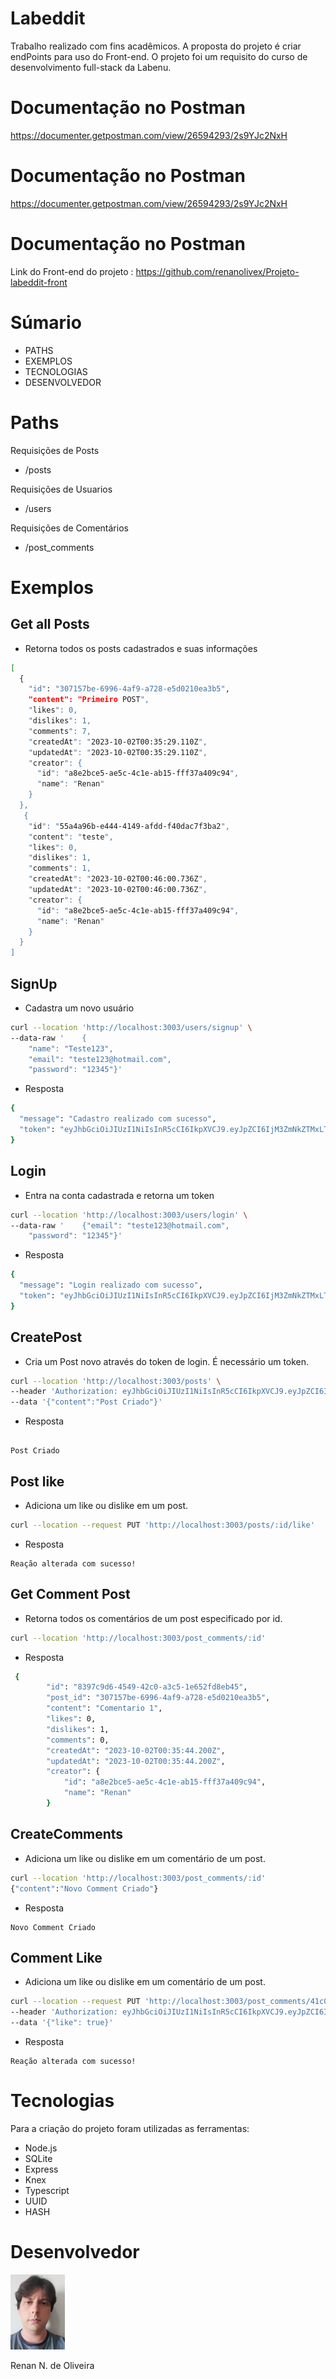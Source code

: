 # Labeddit

Trabalho realizado com fins acadêmicos. A proposta do projeto é criar endPoints para uso do Front-end.
O projeto foi um requisito do curso de desenvolvimento full-stack da Labenu.

# Documentação no Postman
https://documenter.getpostman.com/view/26594293/2s9YJc2NxH

# Documentação no Postman
https://documenter.getpostman.com/view/26594293/2s9YJc2NxH

# Documentação no Postman
Link do Front-end do projeto : https://github.com/renanolivex/Projeto-labeddit-front

# Súmario

- <a>PATHS</a>
- <a>EXEMPLOS</a>
- <a>TECNOLOGIAS</a>
- <a>DESENVOLVEDOR</a>
 
# Paths 
Requisições de Posts
- /posts

Requisições de Usuarios
- /users

Requisições de Comentários
- /post_comments

# Exemplos
## Get all Posts 
- Retorna todos os posts cadastrados e suas informações
``` bash
[
  {
    "id": "307157be-6996-4af9-a728-e5d0210ea3b5",
    "content": "Primeiro POST",
    "likes": 0,
    "dislikes": 1,
    "comments": 7,
    "createdAt": "2023-10-02T00:35:29.110Z",
    "updatedAt": "2023-10-02T00:35:29.110Z",
    "creator": {
      "id": "a8e2bce5-ae5c-4c1e-ab15-fff37a409c94",
      "name": "Renan"
    }
  },
   {
    "id": "55a4a96b-e444-4149-afdd-f40dac7f3ba2",
    "content": "teste",
    "likes": 0,
    "dislikes": 1,
    "comments": 1,
    "createdAt": "2023-10-02T00:46:00.736Z",
    "updatedAt": "2023-10-02T00:46:00.736Z",
    "creator": {
      "id": "a8e2bce5-ae5c-4c1e-ab15-fff37a409c94",
      "name": "Renan"
    }
  }
]


```

## SignUp
- Cadastra um novo usuário
````bash
curl --location 'http://localhost:3003/users/signup' \
--data-raw '    {
    "name": "Teste123",
    "email": "teste123@hotmail.com",
    "password": "12345"}'

````
- Resposta

````bash
{
  "message": "Cadastro realizado com sucesso",
  "token": "eyJhbGciOiJIUzI1NiIsInR5cCI6IkpXVCJ9.eyJpZCI6IjM3ZmNkZTMxLTViOTQtNDBiZC1iYTFkLWEyMTZkNWM0MWYyMiIsIm5hbWUiOiJUZXN0ZTEyMyIsInJvbGUiOiJOT1JNQUwiLCJpYXQiOjE2OTYyOTM0ODN9.jiqpu3-DMRPY8EUCczmbZ8g-akV4K1SIXNUwBGjKs5E"
}
`````

## Login
- Entra na conta cadastrada e retorna um token 
`````` bash
curl --location 'http://localhost:3003/users/login' \
--data-raw '    {"email": "teste123@hotmail.com",
    "password": "12345"}'

``````
- Resposta
``````bash
{
  "message": "Login realizado com sucesso",
  "token": "eyJhbGciOiJIUzI1NiIsInR5cCI6IkpXVCJ9.eyJpZCI6IjM3ZmNkZTMxLTViOTQtNDBiZC1iYTFkLWEyMTZkNWM0MWYyMiIsIm5hbWUiOiJUZXN0ZTEyMyIsInJvbGUiOiJOT1JNQUwiLCJpYXQiOjE2OTYyOTM2MDB9.3G-hKwf0_4IC3J4-Pw7ZEH5oiIKF013WjtvvC1gK7LI"
}
``````

## CreatePost
- Cria um Post novo através do token de login. É necessário um token.
``````bash
curl --location 'http://localhost:3003/posts' \
--header 'Authorization: eyJhbGciOiJIUzI1NiIsInR5cCI6IkpXVCJ9.eyJpZCI6IjM3ZmNkZTMxLTViOTQtNDBiZC1iYTFkLWEyMTZkNWM0MWYyMiIsIm5hbWUiOiJUZXN0ZTEyMyIsInJvbGUiOiJOT1JNQUwiLCJpYXQiOjE2OTYyOTM0ODN9.jiqpu3-DMRPY8EUCczmbZ8g-akV4K1SIXNUwBGjKs5E' \
--data '{"content":"Post Criado"}'
``````

- Resposta
``````

Post Criado 

``````


## Post like
- Adiciona um like ou dislike em um post.
``````bash
curl --location --request PUT 'http://localhost:3003/posts/:id/like'
``````
- Resposta
```
Reação alterada com sucesso!
```

## Get Comment Post
- Retorna todos os comentários de um post especificado por id.

````bash
curl --location 'http://localhost:3003/post_comments/:id'
````

- Resposta
```bash
 {
        "id": "8397c9d6-4549-42c0-a3c5-1e652fd8eb45",
        "post_id": "307157be-6996-4af9-a728-e5d0210ea3b5",
        "content": "Comentario 1",
        "likes": 0,
        "dislikes": 1,
        "comments": 0,
        "createdAt": "2023-10-02T00:35:44.200Z",
        "updatedAt": "2023-10-02T00:35:44.200Z",
        "creator": {
            "id": "a8e2bce5-ae5c-4c1e-ab15-fff37a409c94",
            "name": "Renan"
        }
```

## CreateComments
- Adiciona um like ou dislike em um comentário de um post.

``` bash
curl --location 'http://localhost:3003/post_comments/:id'
{"content":"Novo Comment Criado"}
```

- Resposta
```
Novo Comment Criado
```


## Comment Like
- Adiciona um like ou dislike em um comentário de um post.

``` bash
curl --location --request PUT 'http://localhost:3003/post_comments/41c0133f-3613-4c1d-9698-33ca52d93982/like' \
--header 'Authorization: eyJhbGciOiJIUzI1NiIsInR5cCI6IkpXVCJ9.eyJpZCI6IjM3ZmNkZTMxLTViOTQtNDBiZC1iYTFkLWEyMTZkNWM0MWYyMiIsIm5hbWUiOiJUZXN0ZTEyMyIsInJvbGUiOiJOT1JNQUwiLCJpYXQiOjE2OTYyOTM0ODN9.jiqpu3-DMRPY8EUCczmbZ8g-akV4K1SIXNUwBGjKs5E' \
--data '{"like": true}'
```

- Resposta
```
Reação alterada com sucesso!
```


# Tecnologias 
Para a criação do projeto foram utilizadas as ferramentas:
- Node.js
- SQLite
- Express
- Knex
- Typescript
- UUID 
- HASH

# Desenvolvedor

![DESENVOLVEDOR](./src/assets/Desenvolvedor.jpg) 
<p>Renan N. de Oliveira



